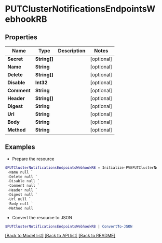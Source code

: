 # PUTClusterNotificationsEndpointsWebhookRB
## Properties

Name | Type | Description | Notes
------------ | ------------- | ------------- | -------------
**Secret** | **String[]** |  | [optional] 
**Name** | **String** |  | [optional] 
**Delete** | **String[]** |  | [optional] 
**Disable** | **Int32** |  | [optional] 
**Comment** | **String** |  | [optional] 
**Header** | **String[]** |  | [optional] 
**Digest** | **String** |  | [optional] 
**Url** | **String** |  | [optional] 
**Body** | **String** |  | [optional] 
**Method** | **String** |  | [optional] 

## Examples

- Prepare the resource
```powershell
$PUTClusterNotificationsEndpointsWebhookRB = Initialize-PVEPUTClusterNotificationsEndpointsWebhookRB  -Secret null `
 -Name null `
 -Delete null `
 -Disable null `
 -Comment null `
 -Header null `
 -Digest null `
 -Url null `
 -Body null `
 -Method null
```

- Convert the resource to JSON
```powershell
$PUTClusterNotificationsEndpointsWebhookRB | ConvertTo-JSON
```

[[Back to Model list]](../README.md#documentation-for-models) [[Back to API list]](../README.md#documentation-for-api-endpoints) [[Back to README]](../README.md)

